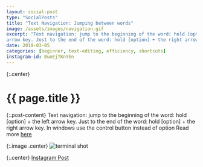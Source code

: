 ```yaml
---
layout: social-post
type: "SocialPosts"
title: "Text Navigation: Jumping between words"
image: /assets/images/navigation.gif
excerpt: "Text navigation: jump to the beginning of the word: hold [option] + the left 
arrow key. Just to the end of the word: hold [option] + the right arrow key."
date: 2019-03-05
categories: [beginner, text-editing, efficiency, shortcuts]
instagram-id: BuoEjTKnYEn
---
```

{:.center}
# {{ page.title }}


{:.post-content}
Text navigation: jump to the beginning of the word: hold [option] + the left 
arrow key. Just to the end of the word: hold [option] + the right arrow key. 
In windows use the control button instead of option
Read more [here](http://osxdaily.com/2012/02/23/keyboard-shortcuts-to-navigate-select-text-mac-os-x/)

{:.image .center}
![terminal shot]({{page.image}})

{:.center}
<a class="insta-link" href="https://www.instagram.com/p/{{page.instagram-id}}" target="_blank">Instagram Post</a>

